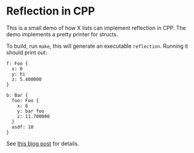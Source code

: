 # Reflection in CPP

This is a small demo of how X lists can implement reflection in CPP. The demo
implements a pretty printer for structs.

To build, run `make`, this will generate an executable `reflection`. Running it
should print out:

```
f: Foo {
  x: 0
  y: hi
  z: 5.400000
}

b: Bar {
  foo: Foo {
    x: 6
    y: bar foo
    z: 11.700000
  }
  asdf: 10
}
```

See [this blog post](https://aneeshdurg.me/posts/2023-02-23-reflection-cpp/) for details.
